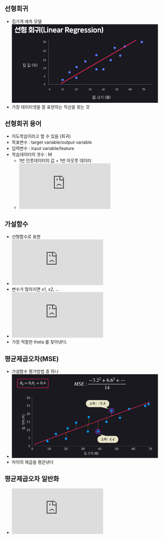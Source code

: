 ## 선형회귀
- 집가격 예측 모델   
![image1](image/img1.PNG)
- 가장 데이터셋을 잘 표현하는 직선을 찾는 것

## 선형회귀 용어
- 지도학습이라고 할 수 있음 (회귀)
- 목표변수 : target variable/output variable
- 입력변수 : input variable/feature
- 학습데이터의 갯수 : M
    - 1번 인풋데이터의 값 = 1번 아웃풋 데이터
    - ![exp1](https://latex.codecogs.com/gif.latex?x%5E%7B%281%29%7D%20%3D%20y%5E%7B%281%29%7D)


## 가설함수
- 선형함수로 표현
- ![exp2](https://latex.codecogs.com/gif.latex?h%28x%29%20%3D%20%5CTheta_0%20&plus;%20%5CTheta_x)
- 변수가 많아지면 x1, x2, ...
- ![exp3](https://latex.codecogs.com/gif.latex?h_%5CTheta%28x%29%20%3D%20%5CTheta_0%20&plus;%20%5CTheta_1x_1%20&plus;%20%5CTheta_2x_2%20&plus;...)
- 가장 적절한 theta 를 찾아낸다.

## 평균제곱오차(MSE)
- 가설함수 평가방법 중 하나
- ![image2](image/img2.PNG)
- 차이의 제곱을 평균낸다

## 평균제곱오차 일반화
- ![exp4](https://latex.codecogs.com/gif.latex?%5Cfrac%7B1%7D%7Bm%7D%5Csum_%7Bi%3D1%7D%5E%7Bm%7D%28h_%5Ctheta%28x%5E%7B%28i%29%7D%29%20-%20y%5E%7B%28i%29%7D%29%5E%7B2%7D)